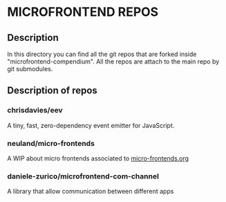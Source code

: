 # MICROFRONTEND REPOS

## Description
In this directory you can find all the git repos that are forked inside "microfrontend-compendium".
All the repos are attach to the main repo by git submodules.

## Description of repos

### chrisdavies/eev
A tiny, fast, zero-dependency event emitter for JavaScript.
 
### neuland/micro-frontends
A WIP about micro frontends associated to  [micro-frontends.org](http://micro-frontends.org) 

### daniele-zurico/microfrontend-com-channel
A library that allow communication between different apps